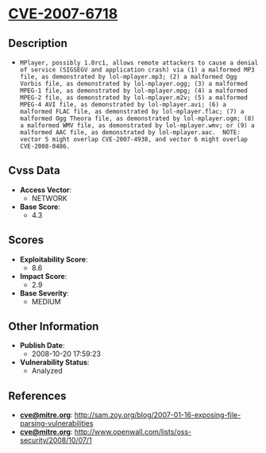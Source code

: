 
# [CVE-2007-6718](https://cve.mitre.org/cgi-bin/cvename.cgi?name=CVE-2007-6718)

## Description

- `MPlayer, possibly 1.0rc1, allows remote attackers to cause a denial of service (SIGSEGV and application crash) via (1) a malformed MP3 file, as demonstrated by lol-mplayer.mp3; (2) a malformed Ogg Vorbis file, as demonstrated by lol-mplayer.ogg; (3) a malformed MPEG-1 file, as demonstrated by lol-mplayer.mpg; (4) a malformed MPEG-2 file, as demonstrated by lol-mplayer.m2v; (5) a malformed MPEG-4 AVI file, as demonstrated by lol-mplayer.avi; (6) a malformed FLAC file, as demonstrated by lol-mplayer.flac; (7) a malformed Ogg Theora file, as demonstrated by lol-mplayer.ogm; (8) a malformed WMV file, as demonstrated by lol-mplayer.wmv; or (9) a malformed AAC file, as demonstrated by lol-mplayer.aac.  NOTE: vector 5 might overlap CVE-2007-4938, and vector 6 might overlap CVE-2008-0486.`

## Cvss Data

- **Access Vector**:
  - NETWORK
- **Base Score**:
  - 4.3

## Scores

- **Exploitability Score**:
  - 8.6
- **Impact Score**:
  - 2.9
- **Base Severity**:
  - MEDIUM

## Other Information

- **Publish Date**:
  - 2008-10-20 17:59:23
- **Vulnerability Status**:
  - Analyzed

## References

- **cve@mitre.org**: http://sam.zoy.org/blog/2007-01-16-exposing-file-parsing-vulnerabilities
- **cve@mitre.org**: http://www.openwall.com/lists/oss-security/2008/10/07/1
